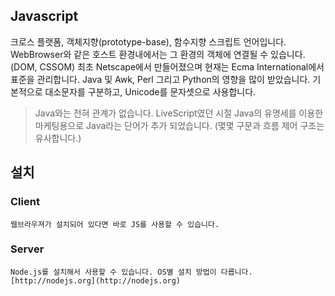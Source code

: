 ## Javascript
크로스 플랫폼, 객체지향(prototype-base), 함수지향 스크립트 언어입니다.
WebBrowser와 같은 호스트 환경내에서는 그 환경의 객체에 연결될 수 있습니다. (DOM, CSSOM)
최초 Netscape에서 만들어졌으며 현재는 Ecma International에서 표준을 관리합니다. 
Java 및 Awk, Perl 그리고 Python의 영향을 많이 받았습니다.
기본적으로 대소문자를 구분하고, Unicode를 문자셋으로 사용합니다.

> Java와는 전혀 관계가 없습니다. LiveScript였던 시절 Java의 유명세를 이용한 마케팅용으로 Java라는 단어가 추가 되었습니다. (몇몇 구문과 흐름 제어 구조는 유사합니다.)

## 설치
### Client
	웹브라우져가 설치되어 있다면 바로 JS를 사용할 수 있습니다.

### Server
	Node.js를 설치해서 사용할 수 있습니다. OS별 설치 방법이 다릅니다.
	[http://nodejs.org](http://nodejs.org)